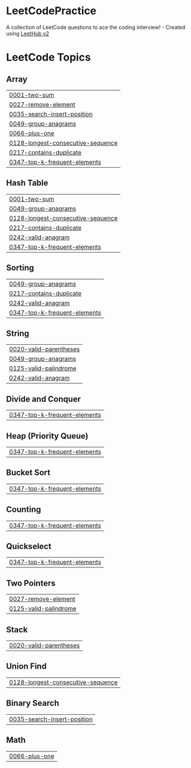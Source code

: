 # LeetCodePractice
A collection of LeetCode questions to ace the coding interview! - Created using [LeetHub v2](https://github.com/arunbhardwaj/LeetHub-2.0)

<!---LeetCode Topics Start-->
# LeetCode Topics
## Array
|  |
| ------- |
| [0001-two-sum](https://github.com/JK-17/LeetCodePractice/tree/master/0001-two-sum) |
| [0027-remove-element](https://github.com/JK-17/LeetCodePractice/tree/master/0027-remove-element) |
| [0035-search-insert-position](https://github.com/JK-17/LeetCodePractice/tree/master/0035-search-insert-position) |
| [0049-group-anagrams](https://github.com/JK-17/LeetCodePractice/tree/master/0049-group-anagrams) |
| [0066-plus-one](https://github.com/JK-17/LeetCodePractice/tree/master/0066-plus-one) |
| [0128-longest-consecutive-sequence](https://github.com/JK-17/LeetCodePractice/tree/master/0128-longest-consecutive-sequence) |
| [0217-contains-duplicate](https://github.com/JK-17/LeetCodePractice/tree/master/0217-contains-duplicate) |
| [0347-top-k-frequent-elements](https://github.com/JK-17/LeetCodePractice/tree/master/0347-top-k-frequent-elements) |
## Hash Table
|  |
| ------- |
| [0001-two-sum](https://github.com/JK-17/LeetCodePractice/tree/master/0001-two-sum) |
| [0049-group-anagrams](https://github.com/JK-17/LeetCodePractice/tree/master/0049-group-anagrams) |
| [0128-longest-consecutive-sequence](https://github.com/JK-17/LeetCodePractice/tree/master/0128-longest-consecutive-sequence) |
| [0217-contains-duplicate](https://github.com/JK-17/LeetCodePractice/tree/master/0217-contains-duplicate) |
| [0242-valid-anagram](https://github.com/JK-17/LeetCodePractice/tree/master/0242-valid-anagram) |
| [0347-top-k-frequent-elements](https://github.com/JK-17/LeetCodePractice/tree/master/0347-top-k-frequent-elements) |
## Sorting
|  |
| ------- |
| [0049-group-anagrams](https://github.com/JK-17/LeetCodePractice/tree/master/0049-group-anagrams) |
| [0217-contains-duplicate](https://github.com/JK-17/LeetCodePractice/tree/master/0217-contains-duplicate) |
| [0242-valid-anagram](https://github.com/JK-17/LeetCodePractice/tree/master/0242-valid-anagram) |
| [0347-top-k-frequent-elements](https://github.com/JK-17/LeetCodePractice/tree/master/0347-top-k-frequent-elements) |
## String
|  |
| ------- |
| [0020-valid-parentheses](https://github.com/JK-17/LeetCodePractice/tree/master/0020-valid-parentheses) |
| [0049-group-anagrams](https://github.com/JK-17/LeetCodePractice/tree/master/0049-group-anagrams) |
| [0125-valid-palindrome](https://github.com/JK-17/LeetCodePractice/tree/master/0125-valid-palindrome) |
| [0242-valid-anagram](https://github.com/JK-17/LeetCodePractice/tree/master/0242-valid-anagram) |
## Divide and Conquer
|  |
| ------- |
| [0347-top-k-frequent-elements](https://github.com/JK-17/LeetCodePractice/tree/master/0347-top-k-frequent-elements) |
## Heap (Priority Queue)
|  |
| ------- |
| [0347-top-k-frequent-elements](https://github.com/JK-17/LeetCodePractice/tree/master/0347-top-k-frequent-elements) |
## Bucket Sort
|  |
| ------- |
| [0347-top-k-frequent-elements](https://github.com/JK-17/LeetCodePractice/tree/master/0347-top-k-frequent-elements) |
## Counting
|  |
| ------- |
| [0347-top-k-frequent-elements](https://github.com/JK-17/LeetCodePractice/tree/master/0347-top-k-frequent-elements) |
## Quickselect
|  |
| ------- |
| [0347-top-k-frequent-elements](https://github.com/JK-17/LeetCodePractice/tree/master/0347-top-k-frequent-elements) |
## Two Pointers
|  |
| ------- |
| [0027-remove-element](https://github.com/JK-17/LeetCodePractice/tree/master/0027-remove-element) |
| [0125-valid-palindrome](https://github.com/JK-17/LeetCodePractice/tree/master/0125-valid-palindrome) |
## Stack
|  |
| ------- |
| [0020-valid-parentheses](https://github.com/JK-17/LeetCodePractice/tree/master/0020-valid-parentheses) |
## Union Find
|  |
| ------- |
| [0128-longest-consecutive-sequence](https://github.com/JK-17/LeetCodePractice/tree/master/0128-longest-consecutive-sequence) |
## Binary Search
|  |
| ------- |
| [0035-search-insert-position](https://github.com/JK-17/LeetCodePractice/tree/master/0035-search-insert-position) |
## Math
|  |
| ------- |
| [0066-plus-one](https://github.com/JK-17/LeetCodePractice/tree/master/0066-plus-one) |
<!---LeetCode Topics End-->